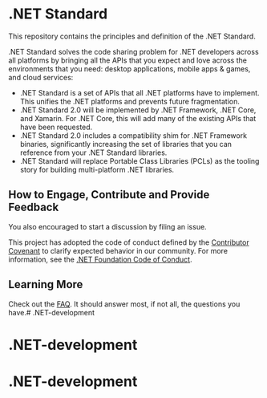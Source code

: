 # .NET Standard

This repository contains the principles and definition of the .NET Standard.

.NET Standard solves the code sharing problem for .NET developers across all
platforms by bringing all the APIs that you expect and love across the
environments that you need: desktop applications, mobile apps & games, and cloud
services:

* .NET Standard is a set of APIs that all .NET platforms have to implement. This
  unifies the .NET platforms and prevents future fragmentation.
* .NET Standard 2.0 will be implemented by .NET Framework, .NET Core, and
  Xamarin. For .NET Core, this will add many of the existing APIs that have been
  requested.
* .NET Standard 2.0 includes a compatibility shim for .NET Framework binaries,
  significantly increasing the set of libraries that you can reference from your
  .NET Standard libraries.
* .NET Standard will replace Portable Class Libraries (PCLs) as the tooling
  story for building multi-platform .NET libraries.

## How to Engage, Contribute and Provide Feedback

You also encouraged to start a discussion by filing an issue.

This project has adopted the code of conduct defined by the [Contributor
Covenant](http://contributor-covenant.org/) to clarify expected behavior in our
community. For more information, see the [.NET Foundation Code of
Conduct](http://www.dotnetfoundation.org/code-of-conduct).

## Learning More

Check out the [FAQ](docs/faq.md). It should answer most, if not all, the
questions you have.# .NET-development
# .NET-development
# .NET-development
